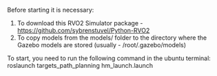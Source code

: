 Before starting it is necessary:
1. To download this RVO2 Simulator package - https://github.com/sybrenstuvel/Python-RVO2
2. To copy models from the models/ folder to the directory where the Gazebo models are stored (usually - /root/.gazebo/models)

To start, you need to run the following command in the ubuntu terminal:
  roslaunch targets_path_planning hm_launch.launch
